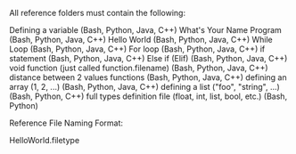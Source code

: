 All reference folders must contain the following:

Defining a variable
    (Bash, Python, Java, C++)
What's Your Name Program
    (Bash, Python, Java, C++)
Hello World
    (Bash, Python, Java, C++)
While Loop
    (Bash, Python, Java, C++)
For loop
    (Bash, Python, Java, C++)
if statement
    (Bash, Python, Java, C++)
Else if (Elif)
    (Bash, Python, Java, C++)
void function (just called function.filename)
    (Bash, Python, Java, C++)
distance between 2 values functions
    (Bash, Python, Java, C++)
defining an array (1, 2, ...)
    (Bash, Python, Java, C++)
defining a list ("foo", "string", ...)
    (Bash, Python, C++)
full types definition file (float, int, list, bool, etc.)
    (Bash, Python)


Reference File Naming Format:

HelloWorld.filetype
